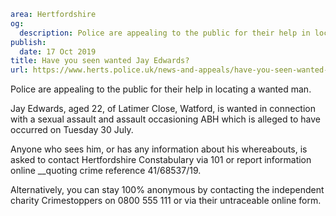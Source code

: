 ```yaml
area: Hertfordshire
og:
  description: Police are appealing to the public for their help in locating a wanted man.
publish:
  date: 17 Oct 2019
title: Have you seen wanted Jay Edwards?
url: https://www.herts.police.uk/news-and-appeals/have-you-seen-wanted-jay-edwards-0909
```

Police are appealing to the public for their help in locating a wanted man.

Jay Edwards, aged 22, of Latimer Close, Watford, is wanted in connection with a sexual assault and assault occasioning ABH which is alleged to have occurred on Tuesday 30 July.

Anyone who sees him, or has any information about his whereabouts, is asked to contact Hertfordshire Constabulary via 101 or report information online __quoting crime reference 41/68537/19.

Alternatively, you can stay 100% anonymous by contacting the independent charity Crimestoppers on 0800 555 111 or via their untraceable online form.
